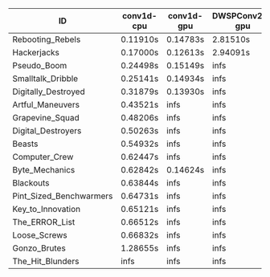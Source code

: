 |ID|conv1d-cpu|conv1d-gpu|DWSPConv2D-gpu|gemm-gpu|avg|
|-|-|-|-|-|-|
|Rebooting_Rebels|0.11910s|0.14783s|2.81510s|1.69992s|1.19549s|
|Hackerjacks|0.17000s|0.12613s|2.94091s|1.86909s|1.27653s|
|Pseudo_Boom|0.24498s|0.15149s|infs|4.37645s|infs|
|Smalltalk_Dribble|0.25141s|0.14934s|infs|1.90803s|infs|
|Digitally_Destroyed|0.31879s|0.13930s|infs|2.44895s|infs|
|Artful_Maneuvers|0.43521s|infs|infs|4.47403s|infs|
|Grapevine_Squad|0.48206s|infs|infs|4.41469s|infs|
|Digital_Destroyers|0.50263s|infs|infs|4.42222s|infs|
|Beasts|0.54932s|infs|infs|4.45371s|infs|
|Computer_Crew|0.62447s|infs|infs|4.42218s|infs|
|Byte_Mechanics|0.62842s|0.14624s|infs|4.38236s|infs|
|Blackouts|0.63844s|infs|infs|4.41250s|infs|
|Pint_Sized_Benchwarmers|0.64731s|infs|infs|4.43712s|infs|
|Key_to_Innovation|0.65121s|infs|infs|4.41138s|infs|
|The_ERROR_List|0.66512s|infs|infs|4.42213s|infs|
|Loose_Screws|0.66832s|infs|infs|4.47051s|infs|
|Gonzo_Brutes|1.28655s|infs|infs|4.43396s|infs|
|The_Hit_Blunders|infs|infs|infs|4.45571s|infs|
